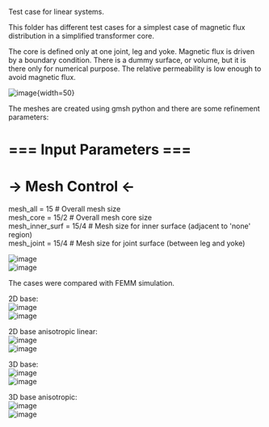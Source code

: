 Test case for linear systems.  
  
This folder has different test cases for a simplest case of magnetic flux distribution in a simplified transformer core.  
  
The core is defined only at one joint, leg and yoke. Magnetic flux is driven by a boundary condition. There is a dummy surface, or volume, but it is there only for numerical purpose. The relative permeability is low enough to avoid magnetic flux.  

![image](Figures/mesh_bodies.png){width=50} 
  
The meshes are created using gmsh python and there are some refinement parameters:   
  
# === Input Parameters ===  
# -> Mesh Control <-  
  
mesh_all = 15            # Overall mesh size  
mesh_core = 15/2         # Overall mesh core size  
mesh_inner_surf = 15/4   # Mesh size for inner surface (adjacent to 'none' region)  
mesh_joint = 15/4        # Mesh size for joint surface (between leg and yoke)  
  
![image](Figures/mesh_inner.png)  
![image](Figures/mesh_joint.png)  
  
The cases were compared with FEMM simulation.
  
2D base:  
![image](Figures/case_2d.png)   
![image](Figures/femm.png)   
  
2D base anisotropic linear:  
![image](Figures/case_2d_aniso.png)   
![image](Figures/femm_aniso.png)   
  
3D base:  
![image](Figures/case_3d.png)   
![image](Figures/case_3d_lines.png)  
   
3D base anisotropic:  
![image](Figures/case_3d_aniso.png)   
![image](Figures/case_3d_aniso_lines.png)   



  
  




